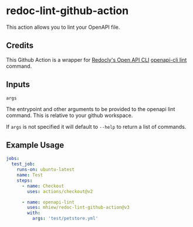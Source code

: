 # redoc-lint-github-action

This action allows you to lint your OpenAPI file. 

## Credits

This Github Action is a wrapper for [Redocly's Open API CLI](https://github.com/Redocly/openapi-cli)
[openapi-cli lint](https://redoc.ly/docs/cli/commands/#lint) command.

## Inputs
`args`

The entrypoint and other arguments to be provided to the openapi lint command.
This is relative to your github workspace.

If `args` is not specified it will default to `--help` to return a list of commands.

## Example Usage
```yaml
jobs:
  test_job:
    runs-on: ubuntu-latest
    name: Test
    steps:
      - name: Checkout
        uses: actions/checkout@v2

      - name: openapi-lint 
        uses: mhiew/redoc-lint-github-action@v3
        with:
          args: 'test/petstore.yml'
```
